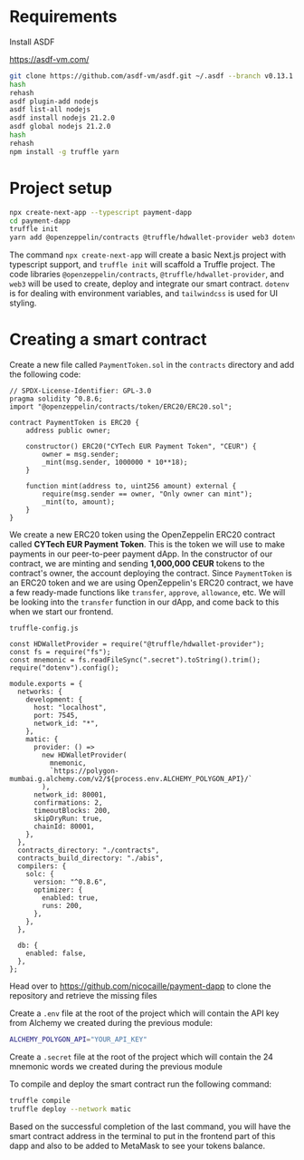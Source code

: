 # Requirements

Install ASDF

https://asdf-vm.com/

```bash
git clone https://github.com/asdf-vm/asdf.git ~/.asdf --branch v0.13.1
hash
rehash
asdf plugin-add nodejs
asdf list-all nodejs
asdf install nodejs 21.2.0
asdf global nodejs 21.2.0
hash
rehash
npm install -g truffle yarn
```

# Project setup

```bash
npx create-next-app --typescript payment-dapp
cd payment-dapp
truffle init
yarn add @openzeppelin/contracts @truffle/hdwallet-provider web3 dotenv tailwindcss
```

The command `npx create-next-app` will create a basic Next.js project with typescript support, and `truffle init` will scaffold a Truffle project.
The code libraries `@openzeppelin/contracts`, `@truffle/hdwallet-provider`, and `web3` will be used to create, deploy and integrate our smart contract. `dotenv` is for dealing with environment variables, and `tailwindcss` is used for UI styling.

# Creating a smart contract

Create a new file called `PaymentToken.sol` in the `contracts` directory and add the following code:

```solidity
// SPDX-License-Identifier: GPL-3.0
pragma solidity ^0.8.6;
import "@openzeppelin/contracts/token/ERC20/ERC20.sol";

contract PaymentToken is ERC20 {
    address public owner;

    constructor() ERC20("CYTech EUR Payment Token", "CEUR") {
        owner = msg.sender;
        _mint(msg.sender, 1000000 * 10**18);
    }

    function mint(address to, uint256 amount) external {
        require(msg.sender == owner, "Only owner can mint");
        _mint(to, amount);
    }
}
```

We create a new ERC20 token using the OpenZeppelin ERC20 contract called **CYTech EUR Payment Token**. This is the token we will use to make payments in our peer-to-peer payment dApp.
In the constructor of our contract, we are minting and sending **1,000,000 CEUR** tokens to the contract's owner, the account deploying the contract.
Since `PaymentToken` is an ERC20 token and we are using OpenZeppelin's ERC20 contract, we have a few ready-made functions like `transfer`, `approve`, `allowance`, etc. We will be looking into the `transfer` function in our dApp, and come back to this when we start our frontend.

`truffle-config.js`

```solidity
const HDWalletProvider = require("@truffle/hdwallet-provider");
const fs = require("fs");
const mnemonic = fs.readFileSync(".secret").toString().trim();
require("dotenv").config();

module.exports = {
  networks: {
    development: {
      host: "localhost",
      port: 7545,
      network_id: "*",
    },
    matic: {
      provider: () =>
        new HDWalletProvider(
          mnemonic,
          `https://polygon-mumbai.g.alchemy.com/v2/${process.env.ALCHEMY_POLYGON_API}/`
        ),
      network_id: 80001,
      confirmations: 2,
      timeoutBlocks: 200,
      skipDryRun: true,
      chainId: 80001,
    },
  },
  contracts_directory: "./contracts",
  contracts_build_directory: "./abis",
  compilers: {
    solc: {
      version: "^0.8.6",
      optimizer: {
        enabled: true,
        runs: 200,
      },
    },
  },

  db: {
    enabled: false,
  },
};
```

Head over to https://github.com/nicocaille/payment-dapp to clone the repository and retrieve the missing files

Create a `.env` file at the root of the project which will contain the API key from Alchemy we created during the previous module:

```bash
ALCHEMY_POLYGON_API="YOUR_API_KEY"
```

Create a `.secret` file at the root of the project which will contain the 24 mnemonic words we created during the previous module

To compile and deploy the smart contract run the following command:

```bash
truffle compile
truffle deploy --network matic
```

Based on the successful completion of the last command, you will have the smart contract address in the terminal to put in the frontend part of this dapp and also to be added to MetaMask to see your tokens balance.
